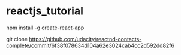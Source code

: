 # reactjs_tutorial

npm install -g create-react-app

git clone https://github.com/udacity/reactnd-contacts-complete/commit/6f38f078634d104a62e3024cab4cc2d592dd82f6
